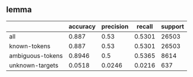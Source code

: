 
## lemma

|                  | accuracy | precision | recall | support |
|------------------|----------|-----------|--------|---------|
| all              | 0.887    | 0.53      | 0.5301 | 26503   |
| known-tokens     | 0.887    | 0.53      | 0.5301 | 26503   |
| ambiguous-tokens | 0.8946   | 0.5       | 0.5365 | 8614    |
| unknown-targets  | 0.0518   | 0.0246    | 0.0216 | 637     |

